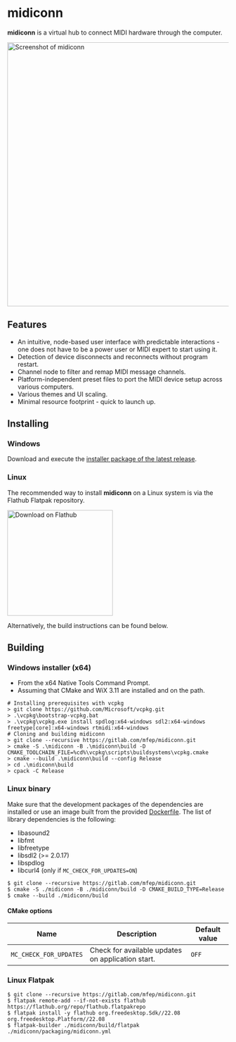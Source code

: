 # midiconn

**midiconn** is a virtual hub to connect MIDI hardware through the computer.

<img src="./graphics/screenshot_0.png" alt="Screenshot of midiconn" width=600px />

## Features
- An intuitive, node-based user interface with predictable interactions - one does not have to be a power user or MIDI expert to start using it.
- Detection of device disconnects and reconnects without program restart.
- Channel node to filter and remap MIDI message channels.
- Platform-independent preset files to port the MIDI device setup across various computers.
- Various themes and UI scaling.
- Minimal resource footprint - quick to launch up.

## Installing

### Windows
Download and execute the [installer package of the latest release](https://gitlab.com/mfep/midiconn/-/releases/permalink/latest).

### Linux
The recommended way to install **midiconn** on a Linux system is via the Flathub Flatpak repository.

<a href="https://flathub.org/apps/details/xyz.safeworlds.midiconn" target="_blank"><img alt="Download on Flathub" src="https://flathub.org/assets/badges/flathub-badge-en.png" title="Download on Flathub" width="240"></a>

Alternatively, the build instructions can be found below.

## Building

### Windows installer (x64)
- From the x64 Native Tools Command Prompt.
- Assuming that CMake and WiX 3.11 are installed and on the path.

```
# Installing prerequisites with vcpkg
> git clone https://github.com/Microsoft/vcpkg.git
> .\vcpkg\bootstrap-vcpkg.bat
> .\vcpkg\vcpkg.exe install spdlog:x64-windows sdl2:x64-windows freetype[core]:x64-windows rtmidi:x64-windows
# Cloning and building midiconn
> git clone --recursive https://gitlab.com/mfep/midiconn.git
> cmake -S .\midiconn -B .\midiconn\build -D CMAKE_TOOLCHAIN_FILE=%cd%\vcpkg\scripts\buildsystems\vcpkg.cmake
> cmake --build .\midiconn\build --config Release
> cd .\midiconn\build
> cpack -C Release
```
### Linux binary
Make sure that the development packages of the dependencies are installed or use an image built from the provided [Dockerfile](./Dockerfile). The list of library dependencies is the following:
- libasound2
- libfmt
- libfreetype
- libsdl2 (>= 2.0.17)
- libspdlog
- libcurl4 (only if `MC_CHECK_FOR_UPDATES=ON`)

```
$ git clone --recursive https://gitlab.com/mfep/midiconn.git
$ cmake -S ./midiconn -B ./midiconn/build -D CMAKE_BUILD_TYPE=Release
$ cmake --build ./midiconn/build
```

#### CMake options

|Name                   |Description                                       |Default value  |
|-----------------------|--------------------------------------------------|---------------|
|`MC_CHECK_FOR_UPDATES` |Check for available updates on application start. |`OFF`          |

### Linux Flatpak
```
$ git clone --recursive https://gitlab.com/mfep/midiconn.git
$ flatpak remote-add --if-not-exists flathub https://flathub.org/repo/flathub.flatpakrepo
$ flatpak install -y flathub org.freedesktop.Sdk//22.08 org.freedesktop.Platform//22.08
$ flatpak-builder ./midiconn/build/flatpak ./midiconn/packaging/midiconn.yml
```
